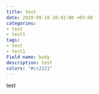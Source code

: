 ```yaml
---
title: test
date: 2020-09-18 10:41:00 +03:00
categories:
- test
- test1
tags:
- test
- test1
Field name: body
description: test
colors: "#cc2121"
---
```


test

